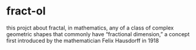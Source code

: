 # fract-ol
this projct about fractal, in mathematics, any of a class of complex geometric shapes that commonly have “fractional dimension,” a concept first introduced by the mathematician Felix Hausdorff in 1918
